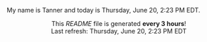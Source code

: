 My name is Tanner and today is Thursday, June 20, 2:23 PM EDT.

<p align="center">This <i>README</i> file is generated <b>every 3 hours</b>!</br>Last refresh: Thursday, June 20, 2:23 PM EDT<br /></p>

